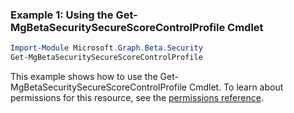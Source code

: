 ### Example 1: Using the Get-MgBetaSecuritySecureScoreControlProfile Cmdlet
```powershell
Import-Module Microsoft.Graph.Beta.Security
Get-MgBetaSecuritySecureScoreControlProfile
```
This example shows how to use the Get-MgBetaSecuritySecureScoreControlProfile Cmdlet.
To learn about permissions for this resource, see the [permissions reference](/graph/permissions-reference).
